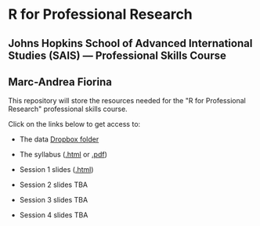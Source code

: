 # R for Professional Research

## Johns Hopkins School of Advanced International Studies (SAIS) — Professional Skills Course

## Marc-Andrea Fiorina

This repository will store the resources needed for the "R for Professional Research" professional skills course.

Click on the links below to get access to:

- The data [Dropbox folder](https://www.dropbox.com/scl/fo/6m5hzlrc82i04oi0qoam7/h?rlkey=7t9p4bfg90gvoybibb9jf7veq&dl=0)

- The syllabus ([.html](https://mfiorina.github.io/sais_r_course/syllabus/r_course_syllabus.html) or [.pdf](https://mfiorina.github.io/sais_r_course/syllabus/r_course_syllabus.pdf))

- Session 1 slides ([.html](https://mfiorina.github.io/sais_r_course/slides/session_1/session_1.html))

- Session 2 slides TBA
[]([.html](https://mfiorina.github.io/sais_r_course/slides/session_2/session_2.html))

- Session 3 slides TBA
[]([.html](https://mfiorina.github.io/sais_r_course/slides/session_3/session_3.html))

- Session 4 slides TBA
[]([.html](https://mfiorina.github.io/sais_r_course/slides/session_4/session_4.html))
